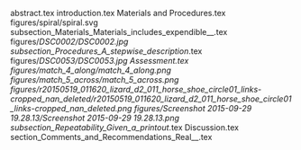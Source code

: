 abstract.tex
introduction.tex
Materials and Procedures.tex
figures/spiral/spiral.svg
subsection_Materials_Materials_includes_expendible__.tex
figures/_DSC0002/_DSC0002.jpg
subsection_Procedures_A_stepwise_description__.tex
figures/_DSC0053/_DSC0053.jpg
Assessment.tex
figures/match_4_along/match_4_along.png
figures/match_5_across/match_5_across.png
figures/r20150519_011620_lizard_d2_011_horse_shoe_circle01_links-cropped_nan_deleted/r20150519_011620_lizard_d2_011_horse_shoe_circle01_links-cropped_nan_deleted.png
figures/Screenshot 2015-09-29 19.28.13/Screenshot 2015-09-29 19.28.13.png
subsection_Repeatability_Given_a_printout__.tex
Discussion.tex
section_Comments_and_Recommendations_Real__.tex
